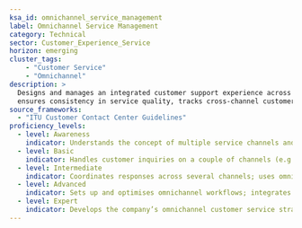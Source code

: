 ```yaml
---  
ksa_id: omnichannel_service_management  
label: Omnichannel Service Management  
category: Technical  
sector: Customer_Experience_Service  
horizon: emerging  
cluster_tags: 
    - "Customer Service"
    - "Omnichannel"
description: >  
  Designs and manages an integrated customer support experience across channels (phone, email, live chat, social media, chatbots);  
  ensures consistency in service quality, tracks cross-channel customer journeys, and deploys appropriate tools (helpdesk software, AI assistants) for unified support.  
source_frameworks:  
  - "ITU Customer Contact Center Guidelines"  
proficiency_levels:  
  - level: Awareness  
    indicator: Understands the concept of multiple service channels and why consistency is important.  
  - level: Basic  
    indicator: Handles customer inquiries on a couple of channels (e.g. phone and email) with guidance; uses basic helpdesk software features.  
  - level: Intermediate  
    indicator: Coordinates responses across several channels; uses omnichannel platform features (ticket merging, channel switching) to manage customer issues.  
  - level: Advanced  
    indicator: Sets up and optimises omnichannel workflows; integrates a new channel (e.g. social or chatbot) into support operations; monitors KPI across channels for consistency.  
  - level: Expert  
    indicator: Develops the company’s omnichannel customer service strategy; implements cutting-edge solutions (AI-driven chat, unified customer profiles) in line with best-practice guidelines (e.g. ITU standards); trains team for seamless multi-channel support.  
---  
```

